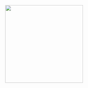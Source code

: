 <img src="https://github.com/prince-buha/lab_application_5_2_5/assets/150029430/79c344b9-c3f2-477b-8ee6-cdc36d81980d" width="250">
